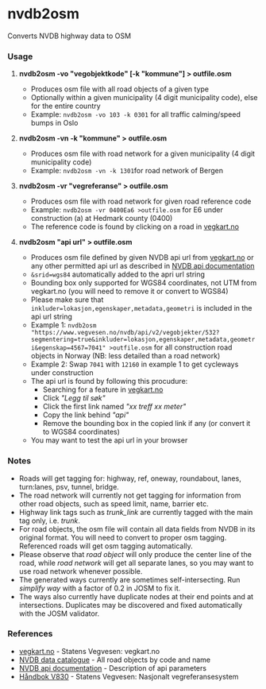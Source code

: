 # nvdb2osm
Converts NVDB highway data to OSM

### Usage
1. **nvdb2osm -vo "vegobjektkode" [-k "kommune"] > outfile.osm**
   - Produces osm file with all road objects of a given type
   - Optionally within a given municipality (4 digit municipality code), else for the entire country
   - Example: `nvdb2osm -vo 103 -k 0301` for all traffic calming/speed bumps in Oslo
  
2. **nvdb2osm -vn -k "kommune" > outfile.osm**
   - Produces osm file with road network for a given municipality (4 digit municipality code)
   - Example: `nvdb2osm -vn -k 1301`for road network of Bergen
  
3. **nvdb2osm -vr "vegreferanse" > outfile.osm**
   - Produces osm file with road network for given road reference code
   - Example: `nvdb2osm -vr 0400Ea6 >outfile.osm` for E6 under construction (a) at Hedmark county (0400)
   - The reference code is found by clicking on a road in [vegkart.no](http://vegkart.no)
  
4. **nvdb2osm "api url" > outfile.osm**
   - Produces osm file defined by given NVDB api url from [vegkart.no](http://vegkart.no) or any other permitted api url as described in [NVDB api documentation](https://www.vegvesen.no/nvdb/apidokumentasjon/)
   - `&srid=wgs84` automatically added to the apri url string
   - Bounding box only supported for WGS84 coordinates, not UTM from vegkart.no (you will need to remove it or convert to WGS84)
   - Please make sure that `inkluder=lokasjon,egenskaper,metadata,geometri` is included in the api url string 
   - Example 1: `nvdb2osm "https://www.vegvesen.no/nvdb/api/v2/vegobjekter/532?segmentering=true&inkluder=lokasjon,egenskaper,metadata,geometri&egenskap=4567=7041" >outfile.osm` for all construction road objects in Norway (NB: less detailed than a road network)
   - Example 2: Swap `7041` with `12160` in example 1 to get cycleways under construction
   - The api url is found by following this procudure:
     - Searching for a feature in [vegkart.no](http://vegkart.no)
     - Click *"Legg til søk"*
     - Click the first link named *"xx treff xx meter"*
     - Copy the link behind *"api"*
     - Remove the bounding box in the copied link if any (or convert it to WGS84 coordinates)
   - You may want to test the api url in your browser

### Notes

* Roads will get tagging for: highway, ref, oneway, roundabout, lanes, turn:lanes, psv, tunnel, bridge.
* The road network will currently not get tagging for information from other road objects, such as speed limit, name, barrier etc.
* Highway link tags such as *trunk_link* are currently tagged with the main tag only, i.e. *trunk*.
* For road objects, the osm file will contain all data fields from NVDB in its original format. You will need to convert to proper osm tagging. Referenced roads will get osm tagging automatically.
* Please observe that *road object* will only produce the center line of the road, while *road network* will get all separate lanes, so you may want to use road network whenever possible.
* The generated ways currently are sometimes self-intersecting. Run *simplify way* with a factor of 0.2 in JOSM to fix it. 
* The ways also currently have duplicate nodes at their end points and at intersections. Duplicates may be discovered and fixed automatically with the JOSM validator.

### References

* [vegkart.no](http://vegkart.no) - Statens Vegvesen: vegkart.no
* [NVDB data catalogue](http://labs.vegdata.no/nvdb-datakatalog/) - All road objects by code and name
* [NVDB api documentation](https://www.vegvesen.no/nvdb/apidokumentasjon/) - Description of api parameters
* [Håndbok V830](https://www.vegvesen.no/_attachment/61505) - Statens Vegvesen: Nasjonalt vegreferansesystem
